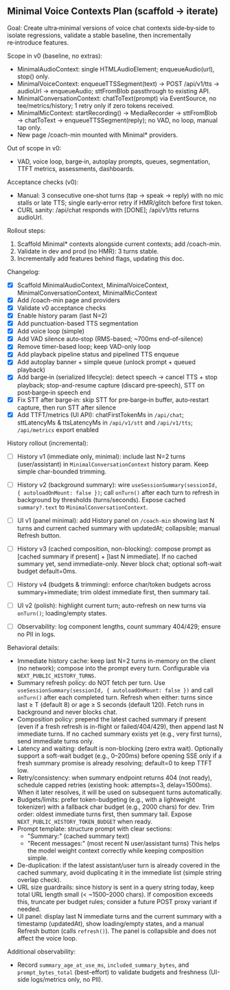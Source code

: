 ## Minimal Voice Contexts Plan (scaffold → iterate)

Goal: Create ultra‑minimal versions of voice chat contexts side‑by‑side to isolate regressions, validate a stable baseline, then incrementally re‑introduce features.

Scope in v0 (baseline, no extras):
- MinimalAudioContext: single HTMLAudioElement; enqueueAudio(url), stop() only.
- MinimalVoiceContext: enqueueTTSSegment(text) → POST /api/v1/tts → audioUrl → enqueueAudio; sttFromBlob passthrough to existing API.
- MinimalConversationContext: chatToText(prompt) via EventSource, no tee/metrics/history; 1 retry only if zero tokens received.
- MinimalMicContext: startRecording() → MediaRecorder → sttFromBlob → chatToText → enqueueTTSSegment(reply); no VAD, no loop, manual tap only.
- New page /coach-min mounted with Minimal* providers.

Out of scope in v0:
- VAD, voice loop, barge‑in, autoplay prompts, queues, segmentation, TTFT metrics, assessments, dashboards.

Acceptance checks (v0):
- Manual: 3 consecutive one‑shot turns (tap → speak → reply) with no mic stalls or late TTS; single early‑error retry if HMR/glitch before first token.
- CURL sanity: /api/chat responds with [DONE]; /api/v1/tts returns audioUrl.

Rollout steps:
1) Scaffold Minimal* contexts alongside current contexts; add /coach-min.
2) Validate in dev and prod (no HMR): 3 turns stable.
3) Incrementally add features behind flags, updating this doc.

Changelog:
- [x] Scaffold MinimalAudioContext, MinimalVoiceContext, MinimalConversationContext, MinimalMicContext
- [x] Add /coach-min page and providers
- [x] Validate v0 acceptance checks
- [x] Enable history param (last N=2)
- [x] Add punctuation-based TTS segmentation
- [x] Add voice loop (simple)
- [x] Add VAD silence auto‑stop (RMS-based; ~700ms end-of-silence)
- [x] Remove timer-based loop; keep VAD-only loop
- [x] Add playback pipeline status and pipelined TTS enqueue
- [x] Add autoplay banner + simple queue (unlock prompt + queued playback)
- [x] Add barge‑in (serialized lifecycle): detect speech → cancel TTS + stop playback; stop-and-resume capture (discard pre‑speech), STT on post‑barge‑in speech end
- [x] Fix STT after barge‑in: skip STT for pre‑barge‑in buffer, auto‑restart capture, then run STT after silence
- [x] Add TTFT/metrics (UI API): chatFirstTokenMs in `/api/chat`; sttLatencyMs & ttsLatencyMs in `/api/v1/stt` and `/api/v1/tts`; `/api/metrics` export enabled

History rollout (incremental):
- [ ] History v1 (immediate only, minimal): include last N=2 turns (user/assistant) in `MinimalConversationContext` history param. Keep simple char-bounded trimming.

- [ ] History v2 (background summary): wire `useSessionSummary(sessionId, { autoloadOnMount: false })`; call `onTurn()` after each turn to refresh in background by thresholds (turns/seconds). Expose cached `summary?.text` to `MinimalConversationContext`.
- [ ] UI v1 (panel minimal): add History panel on `/coach-min` showing last N turns and current cached summary with updatedAt; collapsible; manual Refresh button.
- [ ] History v3 (cached composition, non-blocking): compose prompt as [cached summary if present] + [last N immediate]. If no cached summary yet, send immediate-only. Never block chat; optional soft-wait budget default=0ms.
- [ ] History v4 (budgets & trimming): enforce char/token budgets across summary+immediate; trim oldest immediate first, then summary tail.
- [ ] UI v2 (polish): highlight current turn; auto-refresh on new turns via `onTurn()`; loading/empty states.
- [ ] Observability: log component lengths, count summary 404/429; ensure no PII in logs.

Behavioral details:
- Immediate history cache: keep last N=2 turns in-memory on the client (no network); compose into the prompt every turn. Configurable via `NEXT_PUBLIC_HISTORY_TURNS`.
- Summary refresh policy: do NOT fetch per turn. Use `useSessionSummary(sessionId, { autoloadOnMount: false })` and call `onTurn()` after each completed turn. Refresh when either: turns since last ≥ T (default 8) or age ≥ S seconds (default 120). Fetch runs in background and never blocks chat.
- Composition policy: prepend the latest cached summary if present (even if a fresh refresh is in-flight or failed/404/429), then append last N immediate turns. If no cached summary exists yet (e.g., very first turns), send immediate turns only.
- Latency and waiting: default is non-blocking (zero extra wait). Optionally support a soft-wait budget (e.g., 0–200ms) before opening SSE only if a fresh summary promise is already resolving; default=0 to keep TTFT low.
- Retry/consistency: when summary endpoint returns 404 (not ready), schedule capped retries (existing hook: attempts=3, delay=1500ms). When it later resolves, it will be used on subsequent turns automatically.
- Budgets/limits: prefer token-budgeting (e.g., with a lightweight tokenizer) with a fallback char budget (e.g., 2000 chars) for dev. Trim order: oldest immediate turns first, then summary tail. Expose `NEXT_PUBLIC_HISTORY_TOKEN_BUDGET` when ready.
- Prompt template: structure prompt with clear sections:
  - "Summary:" (cached summary text)
  - "Recent messages:" (most recent N user/assistant turns)
  This helps the model weight context correctly while keeping composition simple.
- De-duplication: if the latest assistant/user turn is already covered in the cached summary, avoid duplicating it in the immediate list (simple string overlap check).
- URL size guardrails: since history is sent in a query string today, keep total URL length small (< ~1500–2000 chars). If composition exceeds this, truncate per budget rules; consider a future POST proxy variant if needed.
- UI panel: display last N immediate turns and the current summary with a timestamp (updatedAt), show loading/empty states, and a manual Refresh button (calls `refresh()`). The panel is collapsible and does not affect the voice loop.

Additional observability:
- Record `summary_age_at_use_ms`, `included_summary_bytes`, and `prompt_bytes_total` (best-effort) to validate budgets and freshness (UI-side logs/metrics only, no PII).